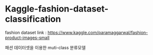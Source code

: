 # Kaggle-fashion-dataset-classification

fashion dataset link :
https://www.kaggle.com/paramaggarwal/fashion-product-images-small

패션 데이터셋을 이용한 muti-class 분류모델
